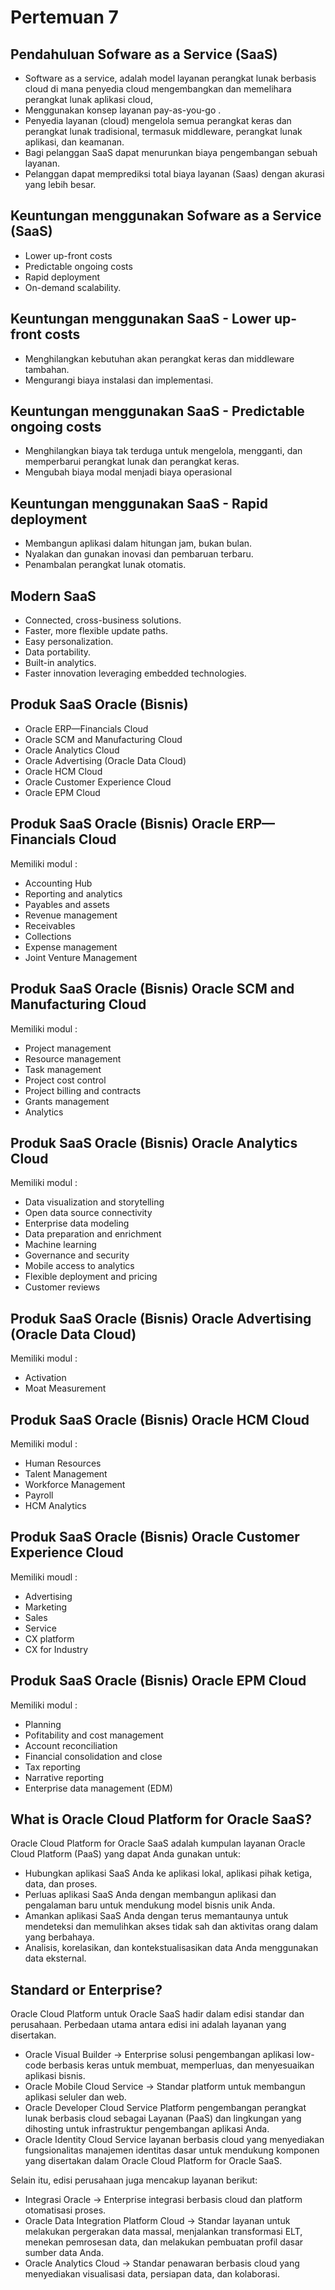 # Pertemuan 7

## Pendahuluan Sofware as a Service (SaaS)
- Software as a service, adalah model layanan perangkat lunak berbasis cloud di mana penyedia cloud mengembangkan dan memelihara perangkat lunak aplikasi cloud,
- Menggunakan konsep layanan pay-as-you-go .
- Penyedia layanan (cloud) mengelola semua perangkat keras dan perangkat lunak tradisional, termasuk middleware, perangkat lunak aplikasi, dan keamanan.
- Bagi pelanggan SaaS dapat menurunkan biaya pengembangan sebuah layanan.
- Pelanggan dapat memprediksi total biaya layanan (Saas) dengan akurasi yang lebih besar.

## Keuntungan menggunakan Sofware as a Service (SaaS)
- Lower up-front costs
- Predictable ongoing costs
- Rapid deployment
- On-demand scalability.

## Keuntungan menggunakan SaaS - Lower up-front costs
- Menghilangkan kebutuhan akan perangkat keras dan middleware tambahan.
- Mengurangi biaya instalasi dan implementasi.

## Keuntungan menggunakan SaaS - Predictable ongoing costs
- Menghilangkan biaya tak terduga untuk mengelola, mengganti, dan memperbarui perangkat lunak dan perangkat keras.
- Mengubah biaya modal menjadi biaya operasional

## Keuntungan menggunakan SaaS - Rapid deployment
- Membangun aplikasi dalam hitungan jam, bukan bulan.
- Nyalakan dan gunakan inovasi dan pembaruan terbaru.
- Penambalan perangkat lunak otomatis.

## Modern SaaS
- Connected, cross-business solutions.
- Faster, more flexible update paths.
- Easy personalization.
- Data portability.
- Built-in analytics.
- Faster innovation leveraging embedded technologies.

## Produk SaaS Oracle (Bisnis)
- Oracle ERP—Financials Cloud
- Oracle SCM and Manufacturing Cloud
- Oracle Analytics Cloud
- Oracle Advertising (Oracle Data Cloud)
- Oracle HCM Cloud
- Oracle Customer Experience Cloud
- Oracle EPM Cloud

## Produk SaaS Oracle (Bisnis) Oracle ERP—Financials Cloud
Memiliki modul :
- Accounting Hub
- Reporting and analytics
- Payables and assets
- Revenue management
- Receivables
- Collections
- Expense management
- Joint Venture Management

## Produk SaaS Oracle (Bisnis) Oracle SCM and Manufacturing Cloud
Memiliki modul :
- Project management
- Resource management
- Task management
- Project cost control
- Project billing and contracts
- Grants management
- Analytics

## Produk SaaS Oracle (Bisnis) Oracle Analytics Cloud
Memiliki modul :
- Data visualization and storytelling
- Open data source connectivity
- Enterprise data modeling
- Data preparation and enrichment
- Machine learning
- Governance and security
- Mobile access to analytics
- Flexible deployment and pricing
- Customer reviews

## Produk SaaS Oracle (Bisnis) Oracle Advertising (Oracle Data Cloud)
Memiliki modul :
- Activation
- Moat Measurement

## Produk SaaS Oracle (Bisnis) Oracle HCM Cloud
Memiliki modul :
- Human Resources
- Talent Management
- Workforce Management
- Payroll
- HCM Analytics

## Produk SaaS Oracle (Bisnis) Oracle Customer Experience Cloud
Memiliki moudl :
- Advertising
- Marketing
- Sales
- Service
- CX platform
- CX for Industry

## Produk SaaS Oracle (Bisnis) Oracle EPM Cloud
Memiliki modul :
- Planning
- Pofitability and cost management
- Account reconciliation
- Financial consolidation and close
- Tax reporting
- Narrative reporting
- Enterprise data management (EDM)

## What is Oracle Cloud Platform for Oracle SaaS?
Oracle Cloud Platform for Oracle SaaS adalah kumpulan layanan Oracle Cloud Platform (PaaS) yang dapat Anda gunakan untuk:
- Hubungkan aplikasi SaaS Anda ke aplikasi lokal, aplikasi pihak ketiga, data, dan proses.
- Perluas aplikasi SaaS Anda dengan membangun aplikasi dan pengalaman baru untuk mendukung model bisnis unik Anda.
- Amankan aplikasi SaaS Anda dengan terus memantaunya untuk mendeteksi dan memulihkan akses tidak sah dan aktivitas orang dalam yang berbahaya.
- Analisis, korelasikan, dan kontekstualisasikan data Anda menggunakan data eksternal.

## Standard or Enterprise?
Oracle Cloud Platform untuk Oracle SaaS hadir dalam edisi standar dan perusahaan. Perbedaan utama antara edisi ini adalah layanan yang disertakan.
- Oracle Visual Builder -> Enterprise solusi pengembangan aplikasi low-code berbasis keras untuk membuat, memperluas, dan menyesuaikan aplikasi bisnis.
- Oracle Mobile Cloud Service -> Standar platform untuk membangun aplikasi seluler dan web.
- Oracle Developer Cloud Service Platform pengembangan perangkat lunak berbasis cloud sebagai Layanan (PaaS) dan lingkungan yang dihosting untuk infrastruktur pengembangan aplikasi Anda.
- Oracle Identity Cloud Service layanan berbasis cloud yang menyediakan fungsionalitas manajemen identitas dasar untuk mendukung komponen yang disertakan dalam Oracle Cloud Platform for Oracle SaaS.

Selain itu, edisi perusahaan juga mencakup layanan berikut:
- Integrasi Oracle -> Enterprise integrasi berbasis cloud dan platform otomatisasi proses.
- Oracle Data Integration Platform Cloud -> Standar layanan untuk melakukan pergerakan data massal, menjalankan transformasi ELT, menekan pemrosesan data, dan melakukan pembuatan profil dasar sumber data Anda.
- Oracle Analytics Cloud -> Standar penawaran berbasis cloud yang menyediakan visualisasi data, persiapan data, dan kolaborasi.
